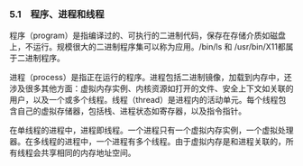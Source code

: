 ### 5.1　程序、进程和线程

程序（program）是指编译过的、可执行的二进制代码，保存在存储介质如磁盘上，不运行。规模很大的二进制程序集可以称为应用。/bin/ls 和 /usr/bin/X11都属于二进制程序。

进程（process）是指正在运行的程序。进程包括二进制镜像，加载到内存中，还涉及很多其他方面：虚拟内存实例、内核资源如打开的文件、安全上下文如关联的用户，以及一个或多个线程。线程（thread）是进程内的活动单元。每个线程包含自己的虚拟存储器，包括栈、进程状态如寄存器，以及指令指针。

在单线程的进程中，进程即线程。一个进程只有一个虚拟内存实例，一个虚拟处理器。在多线程的进程中，一个进程有多个线程。由于虚拟内存是和进程关联的，所有线程会共享相同的内存地址空间。

